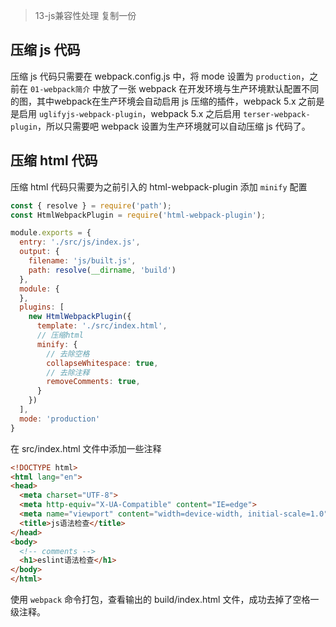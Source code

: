> 13-js兼容性处理 复制一份

## 压缩 js 代码

压缩 js 代码只需要在 webpack.config.js 中，将 mode 设置为 `production`，之前在 `01-webpack简介` 中放了一张 webpack 在开发环境与生产环境默认配置不同的图，其中webpack在生产环境会自动启用 js 压缩的插件，webpack 5.x 之前是是启用 `uglifyjs-webpack-plugin`，webpack 5.x 之后启用 `terser-webpack-plugin`，所以只需要吧 webpack 设置为生产环境就可以自动压缩 js 代码了。

## 压缩 html 代码

压缩 html 代码只需要为之前引入的 html-webpack-plugin 添加  `minify` 配置

```js
const { resolve } = require('path');
const HtmlWebpackPlugin = require('html-webpack-plugin');

module.exports = {
  entry: './src/js/index.js',
  output: {
    filename: 'js/built.js',
    path: resolve(__dirname, 'build')
  },
  module: {
  },
  plugins: [
    new HtmlWebpackPlugin({
      template: './src/index.html',
      // 压缩html
      minify: {
        // 去除空格
        collapseWhitespace: true,
        // 去除注释
        removeComments: true,
      }
    })
  ],
  mode: 'production'
}
```

在 src/index.html 文件中添加一些注释

```html
<!DOCTYPE html>
<html lang="en">
<head>
  <meta charset="UTF-8">
  <meta http-equiv="X-UA-Compatible" content="IE=edge">
  <meta name="viewport" content="width=device-width, initial-scale=1.0">
  <title>js语法检查</title>
</head>
<body>
  <!-- comments -->
  <h1>eslint语法检查</h1>
</body>
</html>
```

使用 `webpack` 命令打包，查看输出的 build/index.html 文件，成功去掉了空格一级注释。